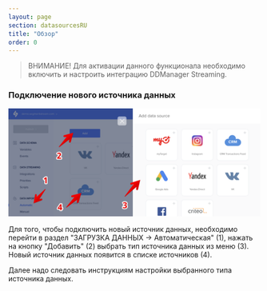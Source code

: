 ```yaml
---
layout: page
section: datasourcesRU
title: "Обзор"
order: 0
---
```


>ВНИМАНИЕ! Для активации данного функционала необходимо включить и настроить интеграцию DDManager Streaming.

### Подключение нового источника данных

![](/img/adding_datasource_1.png)

Для того, чтобы подключить новый источник данных, необходимо перейти в раздел "ЗАГРУЗКА ДАННЫХ → Автоматическая" (1), нажать на кнопку "Добавить" (2) выбрать тип источника данных из меню (3). Новый источник данных появится в списке источников (4).

Далее надо следовать инструкциям настройки выбранного типа источника данных.
